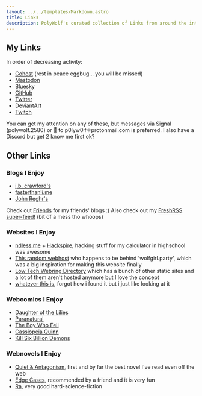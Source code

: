 ```yaml
---
layout: ../../templates/Markdown.astro
title: Links
description: PolyWolf's curated collection of Links from around the internet
---
```


## My Links

In order of decreasing activity:

- [Cohost](https://cohost.org/PolyWolf) (rest in peace eggbug... you will be missed)
- [Mastodon](https://social.treehouse.systems/@PolyWolf)
- [Bluesky](https://bsky.app/profile/wolf.girl.technology)
- [GitHub](https://github.com/p0lyw0lf)
- [Twitter](https://twitter.com/p0lyw0lf)
- [DeviantArt](https://deviantart.com/p0lyw0lf)
- [Twitch](https://twitch.tv/p0lyw0lf)

You can get my attention on any of these, but messages via Signal (polywolf.2580) or 📧 to p0lyw0lf⚛️protonmail.com is preferred. I also have a Discord but get 2 know me first ok?

## Other Links

### Blogs I Enjoy

- [j.b. crawford's](https://computer.rip/)
- [fasterthanli.me](https://fasterthanli.me/)
- [John Reghr's](https://blog.regehr.org/)

Check out [Friends](/friends/) for my friends' blogs :) Also check out my [FreshRSS super-feed!](https://freshrss.wolfgirl.dev/api/query.php?user=polywolf&t=1QZGHzuQLRcRdthNi7H22B&f=html) (bit of a mess tho whoops)

### Websites I Enjoy

- [ndless.me](http://ndless.me/) + [Hackspire](https://hackspire.org/index.php?title=Main_Page), hacking stuff for my calculator in highschool was awesome
- [This random webhost](https://owo.codes/) who happens to be behind 'wolfgirl.party', which was a big inspiration for making this website finally
- [Low Tech Webring Directory](https://emreed.net/LowTech_Directory.html) which has a bunch of other static sites and a lot of them aren't hosted anymore but I love the concept
- [whatever this is](https://syntacticsugarglider.com/), forgot how i found it but i just like looking at it

### Webcomics I Enjoy

- [Daughter of the Lilies](https://www.daughterofthelilies.com/dotl/part-1-a-girl-with-no-face)
- [Paranatural](https://www.paranatural.net/comic/chapter-1)
- [The Boy Who Fell](https://www.boywhofell.com/comic/ch00p00)
- [Cassiopeia Quinn](https://www.cassiopeiaquinn.com/comic/the-prize-cover)
- [Kill Six Billion Demons](https://killsixbilliondemons.com/comic/kill-six-billion-demons-chapter-1/)

### Webnovels I Enjoy

- [Quiet & Antagonism](https://quietandantagonism.com/), first and by far the best novel I've read even off the web
- [Edge Cases](https://royalroad.com/fiction/52639/edge-cases), recommended by a friend and it is very fun
- [Ra](https://qntm.org/ra), very good hard-science-fiction
